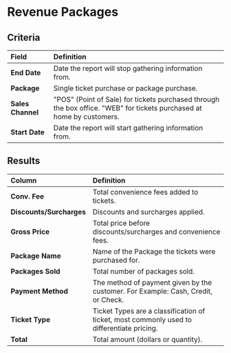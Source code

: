 # Revenue Packages

## Criteria

| **Field** | **Definition** |
| :--- | :--- |
| **End Date** | Date the report will stop gathering information from. |
| **Package** | Single ticket purchase or package purchase. |
| **Sales Channel** | "POS" \(Point of Sale\) for tickets purchased through the box office. "WEB" for tickets purchased at home by customers. |
| **Start Date** | Date the report will start gathering information from. |

## Results

| **Column** | **Definition** |
| :--- | :--- |
| **Conv. Fee** | Total convenience fees added to tickets. |
| **Discounts/Surcharges** | Discounts and surcharges applied. |
| **Gross Price** | Total price before discounts/surcharges and convenience fees. |
| **Package Name** | Name of the Package the tickets were purchased for. |
| **Packages Sold** | Total number of packages sold. |
| **Payment Method** | The method of payment given by the customer. For Example: Cash, Credit, or Check. |
| **Ticket Type** | Ticket Types are a classification of ticket, most commonly used to differentiate pricing. |
| **Total** | Total amount \(dollars or quantity\). |

